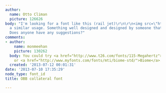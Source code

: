 ```yaml
---
author:
  name: Otto Climan
  picture: 126626
body: "I'm looking for a font like this (rail jet)\r\n\r\n<img src=\"http://www.spiritdesign.com/img/dyn/135/500/0/1/972/image.jpg\"></img>\r\n\r\nfor
  a similar usage. Something well designed and designed by someone that is authoritative..
  Does anyone have any suggestions?"
comments:
- author:
    name: monmeehan
    picture: 130262
  body: You could try <a href="http://www.t26.com/fonts/115-Megahertz">Megahertz</a>
    or <a href="http://www.myfonts.com/fonts/mti/biome-std/">Biome</a>.
  created: '2013-07-12 00:01:31'
date: '2013-07-10 17:35:29'
node_type: font_id
title: OBB collateral font

---
```

